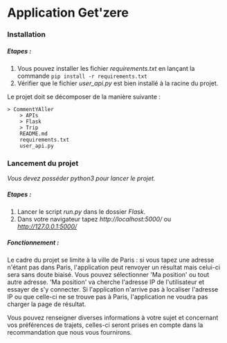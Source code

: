 
# Application Get'zere

### Installation

##### Etapes :
1. Vous pouvez installer les fichier _requirements.txt_ en lançant la commande `pip install -r requirements.txt`
2. Vérifier que le fichier _user_api.py_ est bien installé à la racine du projet.

Le projet doit se décomposer de la manière suivante :
``` text
> CommentYAller
    > APIs
    > Flask
    > Trip
    README.md
    requirements.txt
    user_api.py
```

### Lancement du projet

_Vous devez posséder python3 pour lancer le projet._

##### Etapes :
1. Lancer le script _run.py_ dans le dossier _Flask_.
2. Dans votre navigateur tapez _http://localhost:5000/_ ou _http://127.0.0.1:5000/_

##### Fonctionnement :
Le cadre du projet se limite à la ville de Paris : si vous tapez une adresse n'étant pas dans Paris, l'application peut renvoyer un résultat mais celui-ci sera sans doute biaisé.
Vous pouvez sélectionner 'Ma position' ou tout autre adresse. 'Ma position' va cherche l'adresse IP de l'utilisateur et essayer de s'y connecter.
Si l'application n'arrive pas à localiser l'adresse IP ou que celle-ci ne se trouve pas à Paris, l'application ne voudra pas charger la page de résultat.

Vous pouvez renseigner diverses informations à votre sujet et concernant vos préférences de trajets, celles-ci seront prises en compte dans la recommandation que nous vous fournirons.


